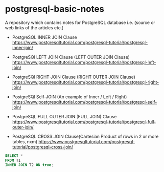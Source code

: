 # postgresql-basic-notes
A repository which contains notes for PostgreSQL database i.e. (source or web links of the articles etc.)

- PostgreSQL INNER JOIN Clause
https://www.postgresqltutorial.com/postgresql-tutorial/postgresql-inner-join/

- PostgreSQl LEFT JOIN Clause (LEFT OUTER JOIN Clause)
https://www.postgresqltutorial.com/postgresql-tutorial/postgresql-left-join/

- PostgreSQl RIGHT JOIN Clause (RIGHT OUTER JOIN Clause)
https://www.postgresqltutorial.com/postgresql-tutorial/postgresql-right-join/

- PostgreSQl Self-JOIN (An example of Inner / Left / Right)
https://www.postgresqltutorial.com/postgresql-tutorial/postgresql-self-join/

- PostgreSQL FULL OUTER JOIN (FULL JOIN) Clause 
https://www.postgresqltutorial.com/postgresql-tutorial/postgresql-full-outer-join/

- PostgreSQL CROSS JOIN Clause(Cartesian Product of rows in 2 or more tables, nxm)
https://www.postgresqltutorial.com/postgresql-tutorial/postgresql-cross-join/

```sql
SELECT *
FROM T1
INNER JOIN T2 ON true;
```

